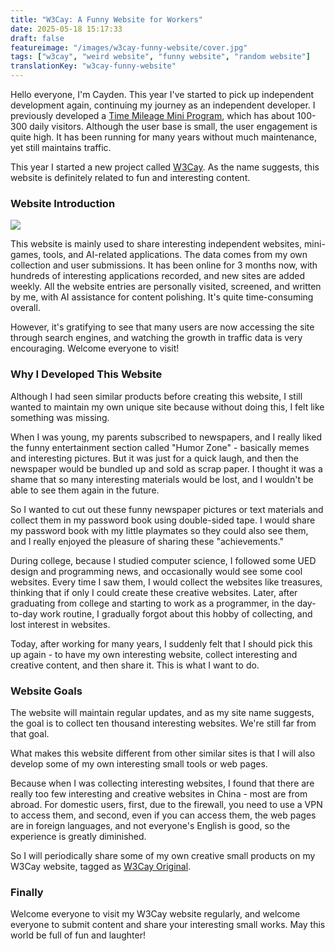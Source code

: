 ```yaml
---
title: "W3Cay: A Funny Website for Workers"
date: 2025-05-18 15:17:33
draft: false
featureimage: "/images/w3cay-funny-website/cover.jpg"
tags: ["w3cay", "weird website", "funny website", "random website"]
translationKey: "w3cay-funny-website"
---
```


Hello everyone, I'm Cayden. This year I've started to pick up independent development again, continuing my journey as an independent developer. I previously developed a [Time Mileage Mini Program](/post/1be3071d.html), which has about 100-300 daily visitors. Although the user base is small, the user engagement is quite high. It has been running for many years without much maintenance, yet still maintains traffic.

This year I started a new project called [W3Cay](http://w3cay.com). As the name suggests, this website is definitely related to fun and interesting content.

### Website Introduction

![](/images/w3cay-funny-website/cover.jpg)

This website is mainly used to share interesting independent websites, mini-games, tools, and AI-related applications. The data comes from my own collection and user submissions. It has been online for 3 months now, with hundreds of interesting applications recorded, and new sites are added weekly. All the website entries are personally visited, screened, and written by me, with AI assistance for content polishing. It's quite time-consuming overall.

However, it's gratifying to see that many users are now accessing the site through search engines, and watching the growth in traffic data is very encouraging. Welcome everyone to visit!

### Why I Developed This Website

Although I had seen similar products before creating this website, I still wanted to maintain my own unique site because without doing this, I felt like something was missing.

When I was young, my parents subscribed to newspapers, and I really liked the funny entertainment section called "Humor Zone" - basically memes and interesting pictures. But it was just for a quick laugh, and then the newspaper would be bundled up and sold as scrap paper. I thought it was a shame that so many interesting materials would be lost, and I wouldn't be able to see them again in the future.

So I wanted to cut out these funny newspaper pictures or text materials and collect them in my password book using double-sided tape. I would share my password book with my little playmates so they could also see them, and I really enjoyed the pleasure of sharing these "achievements."

During college, because I studied computer science, I followed some UED design and programming news, and occasionally would see some cool websites. Every time I saw them, I would collect the websites like treasures, thinking that if only I could create these creative websites. Later, after graduating from college and starting to work as a programmer, in the day-to-day work routine, I gradually forgot about this hobby of collecting, and lost interest in websites.

Today, after working for many years, I suddenly felt that I should pick this up again - to have my own interesting website, collect interesting and creative content, and then share it. This is what I want to do.

### Website Goals

The website will maintain regular updates, and as my site name suggests, the goal is to collect ten thousand interesting websites. We're still far from that goal.

What makes this website different from other similar sites is that I will also develop some of my own interesting small tools or web pages.

Because when I was collecting interesting websites, I found that there are really too few interesting and creative websites in China - most are from abroad. For domestic users, first, due to the firewall, you need to use a VPN to access them, and second, even if you can access them, the web pages are in foreign languages, and not everyone's English is good, so the experience is greatly diminished.

So I will periodically share some of my own creative small products on my W3Cay website, tagged as [W3Cay Original](https://w3cay.com/tags/w3cay-original/).

### Finally

Welcome everyone to visit my W3Cay website regularly, and welcome everyone to submit content and share your interesting small works. May this world be full of fun and laughter!
